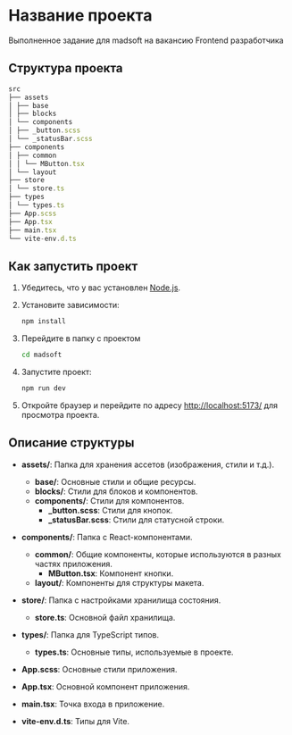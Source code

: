 # Название проекта

Выполненное задание для madsoft на вакансию Frontend разработчика

## Структура проекта

```js
src
├── assets
│ ├── base
│ ├── blocks
│ └── components
│ ├── _button.scss
│ └── _statusBar.scss
├── components
│ ├── common
│ │ └── MButton.tsx
│ └── layout
├── store
│ └── store.ts
├── types
│ └── types.ts
├── App.scss
├── App.tsx
├── main.tsx
└── vite-env.d.ts
```

## Как запустить проект

1. Убедитесь, что у вас установлен [Node.js](https://nodejs.org/).

2. Установите зависимости:
    ```bash
    npm install
    ```
3. Перейдите в папку с проектом
   ```bash
   cd madsoft
   ```
4. Запустите проект:
    ```bash
    npm run dev
    ```

4. Откройте браузер и перейдите по адресу [http://localhost:5173/](http://localhost:5173/) для просмотра проекта.

## Описание структуры

- **assets/**: Папка для хранения ассетов (изображения, стили и т.д.).
  - **base/**: Основные стили и общие ресурсы.
  - **blocks/**: Стили для блоков и компонентов.
  - **components/**: Стили для компонентов.
    - **_button.scss**: Стили для кнопок.
    - **_statusBar.scss**: Стили для статусной строки.

- **components/**: Папка с React-компонентами.
  - **common/**: Общие компоненты, которые используются в разных частях приложения.
    - **MButton.tsx**: Компонент кнопки.
  - **layout/**: Компоненты для структуры макета.

- **store/**: Папка с настройками хранилища состояния.
  - **store.ts**: Основной файл хранилища.

- **types/**: Папка для TypeScript типов.
  - **types.ts**: Основные типы, используемые в проекте.

- **App.scss**: Основные стили приложения.
- **App.tsx**: Основной компонент приложения.
- **main.tsx**: Точка входа в приложение.
- **vite-env.d.ts**: Типы для Vite.

